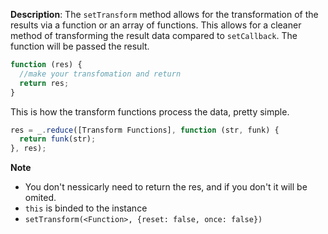 __Description__: The `setTransform` method allows for the transformation of the results via a function or an array of functions. This allows for a cleaner method of transforming the result data compared to `setCallback`. The function will be passed the result.

```js
function (res) {
  //make your transfomation and return
  return res;
}
```

This is how the transform functions process the data, pretty simple.
```js
res = _.reduce([Transform Functions], function (str, funk) {
  return funk(str);
}, res);
```


__Note__

+ You don't nessicarly need to return the res, and if you don't it will be omited.
+ `this` is binded to the instance
+ `setTransform(<Function>, {reset: false, once: false})`